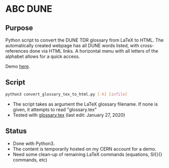 # ABC DUNE

## Purpose
Python script to convert the DUNE TDR glossary from LaTeX to HTML.
The automatically created webpage has all DUNE words listed, with cross-references done via HTML links. A horizontal menu with all letters of the alphabet allows for a quick access.

Demo [here](http://davidc.web.cern.ch/davidc/abcdune/).

## Script
```sh
python3 convert_glossary_tex_to_html.py [-h] [infile]
```
- The script takes as argument the LaTeX glossary filename. If none is given, it attempts to read "glossary.tex" 
- Tested with [glossary.tex](https://github.com/DUNE/dune-tdr/blob/master/common/glossary.tex) (last edit: January 27, 2020)

## Status
- Done with Python3.
- The content is temporarily hosted on my CERN account for a demo.
- Need some clean-up of remaining LaTeX commands (equations, SI{}{} commands, etc)

